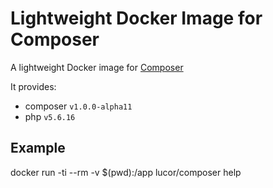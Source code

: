 # Lightweight Docker Image for Composer

A lightweight Docker image for [Composer](https://getcomposer.org/)

It provides:
  - composer `v1.0.0-alpha11`
  - php `v5.6.16`

## Example

  docker run -ti --rm -v $(pwd):/app lucor/composer help
